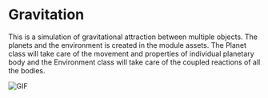 # Gravitation

This is a simulation of gravitational attraction between multiple objects. The planets and the environment is created in the module assets. The Planet class will take care of the movement and properties of individual planetary body and the Environment class will take care of the coupled reactions of all the bodies.

![GIF](Images.gif)